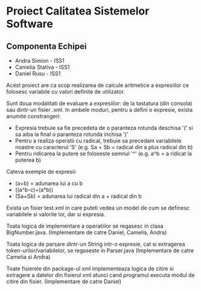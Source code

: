 # Proiect Calitatea Sistemelor Software

## Componenta Echipei
* Andra Simion - ISS1
* Camelia Stativa - ISS1
* Daniel Rusu - ISS1

Acest proiect are ca scop realizarea de calcule aritmetice a expresiilor ce folosesc variabile cu valori definite de utilizator.

Sunt doua modalitati de evaluare a expresiilor: de la tastatura (din consola) sau dintr-un fisier .xml.
In ambele moduri, pentru a defini o expresie, exista anumite constrangeri:
* Expresia trebuie sa fie precedeta de o paranteza rotunda deschisa '(' si sa aiba la final o paranteza rotunda inchisa ')'
* Pentru a realiza operatii cu radical, trebuie sa precedam variabilele noastre cu caracterul 'S' (e.g. Sa + Sb = radical din a plus radical din b)
* Pentru ridicarea la putere se foloseste semnul '^' (e.g. a^b = a ridicat la puterea b)

Cateva exemple de expresii:
* (a+b) = adunarea lui a cu b
* ((a^b-c)+(a*b))
* (Sa+Sb) = adunarea lui radical din a + radical din b

Exista un fisier test.xml in care puteti vedea un model de cum se definesc variabilele si valorile lor, dar si expresia.

Toata logica de implementare a operatiilor se regasesc in clasa BigNumber.java. (Implementare de catre Daniel, Camelia, Andra)

Toata logica de parsare dintr-un String intr-o expresie, cat si extragerea token-urilor/variabilelor, se regaseste in Parser.java (Implementare de catre Camelia si Andra)

Toate fisierele din package-ul xml implementeaza logica de citire si extragere a datelor din fisierul xml atunci cand programul executa modul de citire din fisier. (Implementare de catre Daniel)

